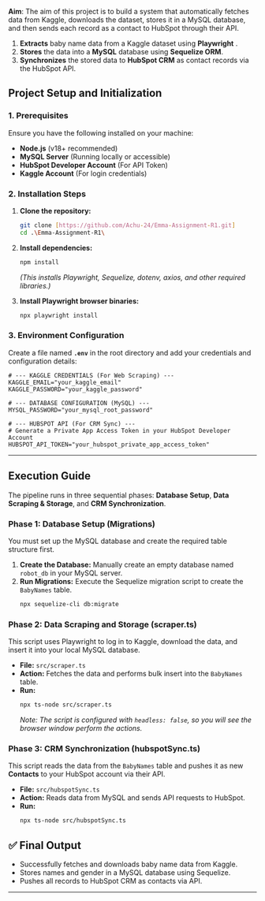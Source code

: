 **Aim**:
The aim of this project is to build a system that automatically fetches data from Kaggle, downloads the dataset, stores it in a MySQL database, and then sends each record as a contact to HubSpot through their API.

1.  **Extracts** baby name data from a Kaggle dataset using **Playwright** .
2.  **Stores** the data into a **MySQL** database using **Sequelize ORM**.
3.  **Synchronizes** the stored data to **HubSpot CRM** as contact records via the HubSpot API.

## Project Setup and Initialization

### 1. Prerequisites 

Ensure you have the following installed on your machine:

  * **Node.js** (v18+ recommended)
  * **MySQL Server** (Running locally or accessible)
  * **HubSpot Developer Account** (For API Token)
  * **Kaggle Account** (For login credentials)

### 2\. Installation Steps

1.  **Clone the repository:**

    ```bash
    git clone [https://github.com/Achu-24/Emma-Assignment-R1.git]
    cd .\Emma-Assignment-R1\
    ```

2.  **Install dependencies:**

    ```bash
    npm install
    ```

    *(This installs Playwright, Sequelize, dotenv, axios, and other required libraries.)*

3.  **Install Playwright browser binaries:**

    ```bash
    npx playwright install
    ```

### 3\. Environment Configuration

Create a file named **`.env`** in the root directory and add your credentials and configuration details:

```env
# --- KAGGLE CREDENTIALS (For Web Scraping) ---
KAGGLE_EMAIL="your_kaggle_email"
KAGGLE_PASSWORD="your_kaggle_password"

# --- DATABASE CONFIGURATION (MySQL) ---
MYSQL_PASSWORD="your_mysql_root_password"

# --- HUBSPOT API (For CRM Sync) ---
# Generate a Private App Access Token in your HubSpot Developer Account
HUBSPOT_API_TOKEN="your_hubspot_private_app_access_token"
```

-----

## Execution Guide

The pipeline runs in three sequential phases: **Database Setup**, **Data Scraping & Storage**, and **CRM Synchronization**.

### Phase 1: Database Setup (Migrations)

You must set up the MySQL database and create the required table structure first.

1.  **Create the Database:** Manually create an empty database named `robot_db` in your MySQL server.
2.  **Run Migrations:** Execute the Sequelize migration script to create the `BabyNames` table.
    ```bash
    npx sequelize-cli db:migrate
    ```

### Phase 2: Data Scraping and Storage (scraper.ts)

This script uses Playwright to log in to Kaggle, download the data, and insert it into your local MySQL database.

  * **File:** `src/scraper.ts`
  * **Action:** Fetches the data and performs bulk insert into the `BabyNames` table.
  * **Run:**
    ```bash
    npx ts-node src/scraper.ts
    ```
    *Note: The script is configured with `headless: false`, so you will see the browser window perform the actions.*

### Phase 3: CRM Synchronization (hubspotSync.ts)

This script reads the data from the `BabyNames` table and pushes it as new **Contacts** to your HubSpot account via their API.

  * **File:** `src/hubspotSync.ts`
  * **Action:** Reads data from MySQL and sends API requests to HubSpot.
  * **Run:**
    ```bash
    npx ts-node src/hubspotSync.ts
    ```

## ✅ Final Output
- Successfully fetches and downloads baby name data from Kaggle.
- Stores names and gender in a MySQL database using Sequelize.
- Pushes all records to HubSpot CRM as contacts via API.

-----


